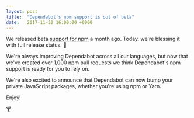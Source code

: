 ```yaml
---
layout: post
title:  "Dependabot's npm support is out of beta"
date:   2017-11-30 16:00:00 +0000
---
```


We released beta [support for npm][release-post] a month ago. Today,
we're blessing it with full release status. 🎉

We're always improving Dependabot across all our languages, but now that
we've created over 1,000 npm pull requests we think Dependabot's npm support is
ready for you to rely on.

We're also excited to announce that Dependabot can now bump your private
JavaScript packages, whether you're using npm or Yarn.

Enjoy!

🍸

[release-post]: dependabot-now-supports-npm
